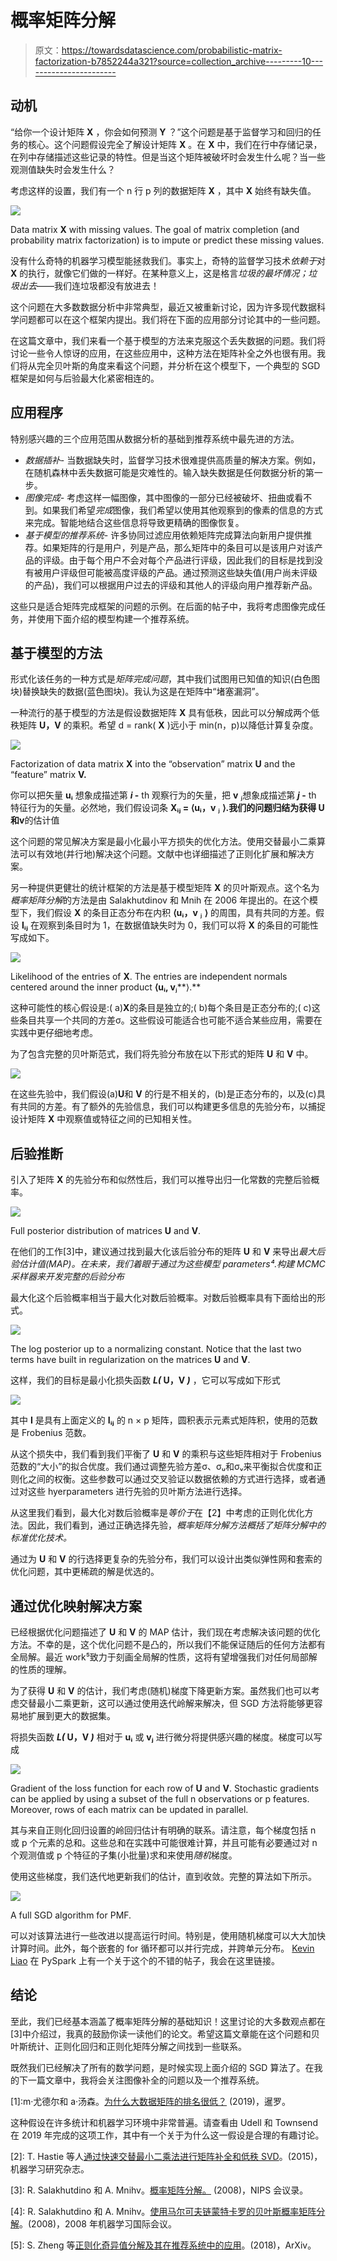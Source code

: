 # 概率矩阵分解

> 原文：<https://towardsdatascience.com/probabilistic-matrix-factorization-b7852244a321?source=collection_archive---------10----------------------->

## 动机

“给你一个设计矩阵 **X** ，你会如何预测 **Y** ？”这个问题是基于监督学习和回归的任务的核心。这个问题假设完全了解设计矩阵 **X** 。在 **X** 中，我们在行中存储记录，在列中存储描述这些记录的特性。但是当这个矩阵被破坏时会发生什么呢？当一些观测值缺失时会发生什么？

考虑这样的设置，我们有一个 n 行 p 列的数据矩阵 **X** ，其中 **X** 始终有缺失值。

![](img/875ee2ebf5756e298504fe367a9bbc79.png)

Data matrix **X** with missing values. The goal of matrix completion (and probability matrix factorization) is to impute or predict these missing values.

没有什么奇特的机器学习模型能拯救我们。事实上，奇特的监督学习技术*依赖于*对 **X** 的执行，就像它们做的一样好。在某种意义上，这是格言*垃圾的最坏情况；垃圾出去*——我们连垃圾都没有放进去！

这个问题在大多数数据分析中非常典型，最近又被重新讨论，因为许多现代数据科学问题都可以在这个框架内提出。我们将在下面的应用部分讨论其中的一些问题。

在这篇文章中，我们来看一个基于模型的方法来克服这个丢失数据的问题。我们将讨论一些令人惊讶的应用，在这些应用中，这种方法在矩阵补全之外也很有用。我们将从完全贝叶斯的角度来看这个问题，并分析在这个模型下，一个典型的 SGD 框架是如何与后验最大化紧密相连的。

## 应用程序

特别感兴趣的三个应用范围从数据分析的基础到推荐系统中最先进的方法。

*   *数据插补-* 当数据缺失时，监督学习技术很难提供高质量的解决方案。例如，在随机森林中丢失数据可能是灾难性的。输入缺失数据是任何数据分析的第一步。
*   *图像完成-* 考虑这样一幅图像，其中图像的一部分已经被破坏、扭曲或看不到。如果我们希望*完成*图像，我们希望以使用其他观察到的像素的信息的方式来完成。智能地结合这些信息将导致更精确的图像恢复。
*   *基于模型的推荐系统-* 许多协同过滤应用依赖矩阵完成算法向新用户提供推荐。如果矩阵的行是用户，列是产品，那么矩阵中的条目可以是该用户对该产品的评级。由于每个用户不会对每个产品进行评级，因此我们的目标是找到没有被用户评级但可能被高度评级的产品。通过预测这些缺失值(用户尚未评级的产品)，我们可以根据用户过去的评级和其他人的评级向用户推荐新产品。

这些只是适合矩阵完成框架的问题的示例。在后面的帖子中，我将考虑图像完成任务，并使用下面介绍的模型构建一个推荐系统。

## 基于模型的方法

形式化该任务的一种方式是*矩阵完成问题*，其中我们试图用已知值的知识(白色图块)替换缺失的数据(蓝色图块)。我认为这是在矩阵中“堵塞漏洞”。

一种流行的基于模型的方法是假设数据矩阵 **X** 具有低秩，因此可以分解成两个低秩矩阵 **U，V** 的乘积。希望 d = rank( **X** )远小于 min(n，p)以降低计算复杂度。

![](img/666595422493eeecc0a04e31c3db11bc.png)

Factorization of data matrix **X** into the “observation” matrix **U** and the “feature” matrix **V.**

你可以把矢量 **uᵢ** 想象成描述第 ***i* -** th 观察行为的矢量，把 **v** ⱼ想象成描述第 ***j* -** th 特征行为的矢量。必然地，我们假设词条 **Xᵢⱼ = ⟨uᵢ，v** ⱼ **⟩.**我们的问题归结为获得 **U** 和**v**的估计值

这个问题的常见解决方案是最小化最小平方损失的优化方法。使用交替最小二乘算法可以有效地(并行地)解决这个问题。文献中也详细描述了正则化扩展和解决方案。

另一种提供更健壮的统计框架的方法是基于模型矩阵 **X** 的贝叶斯观点。这个名为*概率矩阵分解*的方法是由 Salakhutdinov 和 Mnih 在 2006 年提出的。在这个模型下，我们假设 **X** 的条目正态分布在内积 **⟨uᵢ，v** ⱼ **⟩** 的周围，具有共同的方差。假设 **Iᵢⱼ** 在观察到条目时为 1，在数据值缺失时为 0，我们可以将 **X** 的条目的可能性写成如下。

![](img/2c903e64c87e11a39fba952786570f7a.png)

Likelihood of the entries of **X**. The entries are independent normals centered around the inner product **⟨uᵢ, v**ⱼ**⟩.**

这种可能性的核心假设是:( a)**X**的条目是独立的;( b)每个条目是正态分布的;( c)这些条目共享一个共同的方差σ。这些假设可能适合也可能不适合某些应用，需要在实践中更仔细地考虑。

为了包含完整的贝叶斯范式，我们将先验分布放在以下形式的矩阵 **U** 和 **V** 中。

![](img/839cbbfc6ce0b8bb6d45c69f9bbcad38.png)

在这些先验中，我们假设(a)**U**和 **V** 的行是不相关的，(b)是正态分布的，以及(c)具有共同的方差。有了额外的先验信息，我们可以构建更多信息的先验分布，以捕捉设计矩阵 **X** 中观察值或特征之间的已知相关性。

## 后验推断

引入了矩阵 **X** 的先验分布和似然性后，我们可以推导出归一化常数的完整后验概率。

![](img/40f507f0398ee426695561b6462f7977.png)

Full posterior distribution of matrices **U** and **V**.

在他们的工作[3]中，建议通过找到最大化该后验分布的矩阵 **U** 和 **V** 来导出*最大后验估计值(MAP)。在未来，我们着眼于通过为这些模型 parameters⁴.构建 MCMC 采样器来开发完整的后验分布*

最大化这个后验概率相当于最大化对数后验概率。对数后验概率具有下面给出的形式。

![](img/c94b06729e85f1def6ecec025c618739.png)

The log posterior up to a normalizing constant. Notice that the last two terms have built in regularization on the matrices **U** and **V**.

这样，我们的目标是最小化损失函数 ***L(* U，V *)*** ，它可以写成如下形式

![](img/c7adacfa478b6f79204ab018badd3007.png)

其中 **I** 是具有上面定义的 **Iᵢⱼ** 的 n × p 矩阵，圆积表示元素式矩阵积，使用的范数是 Frobenius 范数。

从这个损失中，我们看到我们平衡了 **U** 和 **V** 的乘积与这些矩阵相对于 Frobenius 范数的“大小”的拟合优度。我们通过调整先验方差σ、σᵤ和σᵥ来平衡拟合优度和正则化之间的权衡。这些参数可以通过交叉验证以数据依赖的方式进行选择，或者通过对这些 hyerparameters 进行先验的贝叶斯方法进行选择。

从这里我们看到，最大化对数后验概率是*等价于*在【2】中考虑的正则化优化方法。因此，我们看到，通过正确选择先验，*概率矩阵分解方法概括了矩阵分解中的标准优化技术。*

通过为 **U** 和 **V** 的行选择更复杂的先验分布，我们可以设计出类似弹性网和套索的优化问题，其中更稀疏的解是优选的。

## 通过优化映射解决方案

已经根据优化问题描述了 **U** 和 **V** 的 MAP 估计，我们现在考虑解决该问题的优化方法。不幸的是，这个优化问题不是凸的，所以我们不能保证随后的任何方法都有全局解。最近 work⁵致力于刻画全局解的性质，这将有望增强我们对任何局部解的性质的理解。

为了获得 **U** 和 **V** 的估计，我们考虑(随机)梯度下降更新方案。虽然我们也可以考虑交替最小二乘更新，这可以通过使用迭代岭解来解决，但 SGD 方法将能够更容易地扩展到更大的数据集。

将损失函数 ***L(* U，V *)*** 相对于 **uᵢ** 或 **vⱼ** 进行微分将提供感兴趣的梯度。梯度可以写成

![](img/b37ee0836bced5e596cbdc0654d5f6ef.png)

Gradient of the loss function for each row of **U** and **V**. Stochastic gradients can be applied by using a subset of the full n observations or p features. Moreover, rows of each matrix can be updated in parallel.

其与来自正则化回归设置的岭回归估计有明确的联系。请注意，每个梯度包括 n 或 p 个元素的总和。这些总和在实践中可能很难计算，并且可能有必要通过对 n 个观测值或 p 个特征的子集(小批量)求和来使用*随机*梯度。

使用这些梯度，我们迭代地更新我们的估计，直到收敛。完整的算法如下所示。

![](img/24e253d3c908fc32de52f17ecddfd0ea.png)

A full SGD algorithm for PMF.

可以对该算法进行一些改进以提高运行时间。特别是，使用随机梯度可以大大加快计算时间。此外，每个嵌套的 for 循环都可以并行完成，并跨单元分布。 [Kevin Liao](https://medium.com/u/93b225681c92?source=post_page-----b7852244a321--------------------------------) 在 PySpark 上有一个关于这个的不错的帖子，我会在这里链接。

## 结论

至此，我们已经基本涵盖了概率矩阵分解的基础知识！这里讨论的大多数观点都在[3]中介绍过，我真的鼓励你读一读他们的论文。希望这篇文章能在这个问题和贝叶斯统计、正则化回归和正则化矩阵分解之间找到一些联系。

既然我们已经解决了所有的数学问题，是时候实现上面介绍的 SGD 算法了。在我的下一篇文章中，我将会关注图像补全的问题以及一个推荐系统。

[1]:m·尤德尔和 a·汤森。[为什么大数据矩阵的排名很低？](https://epubs.siam.org/doi/pdf/10.1137/18M1183480) (2019)，暹罗。

这种假设在许多统计和机器学习环境中非常普遍。请查看由 Udell 和 Townsend 在 2019 年完成的这项工作，其中有一个关于为什么这一假设是合理的有趣讨论。

[2]: T. Hastie 等人[通过快速交替最小二乘法进行矩阵补全和低秩 SVD](http://jmlr.org/papers/volume16/hastie15a/hastie15a.pdf)。(2015)，机器学习研究杂志。

[3]: R. Salakhutdino 和 A. Mnihv。[概率矩阵分解。](https://papers.nips.cc/paper/3208-probabilistic-matrix-factorization.pdf) (2008)，NIPS 会议录。

[4]: R. Salakhutdino 和 A. Mnihv。[使用马尔可夫链蒙特卡罗的贝叶斯概率矩阵分解](https://www.cs.toronto.edu/~amnih/papers/bpmf.pdf)。(2008)，2008 年机器学习国际会议。

[5]: S. Zheng 等[正则化奇异值分解及其在推荐系统中的应用](https://arxiv.org/pdf/1804.05090.pdf)。(2018)，ArXiv。